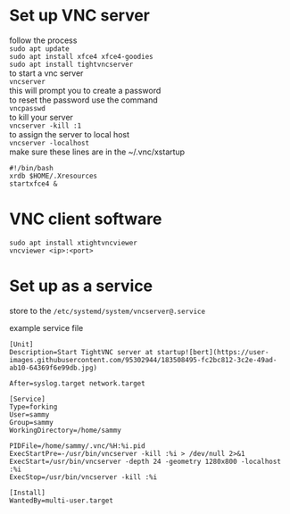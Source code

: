 # Set up VNC server

follow the process</br>
`sudo apt update`</br>
`sudo apt install xfce4 xfce4-goodies`</br>
`sudo apt install tightvncserver`</br>
to start a vnc server</br>
`vncserver`</br>
this will prompt you to create a password</br>
to reset the password use the command</br>
`vncpasswd`</br>
to kill your server</br>
`vncserver -kill :1`</br>
to assign the server to local host</br>
`vncserver -localhost`</br>
make sure these lines are in the ~/.vnc/xstartup</br>
```
#!/bin/bash
xrdb $HOME/.Xresources
startxfce4 &
```

# VNC client software

`sudo apt install xtightvncviewer`</br>
`vncviewer <ip>:<port>`</br>

# Set up as a service

store to the `/etc/systemd/system/vncserver@.service`

example service file</br>
```
[Unit]
Description=Start TightVNC server at startup![bert](https://user-images.githubusercontent.com/95302944/183508495-fc2bc812-3c2e-49ad-ab10-64369f6e99db.jpg)

After=syslog.target network.target

[Service]
Type=forking
User=sammy
Group=sammy
WorkingDirectory=/home/sammy

PIDFile=/home/sammy/.vnc/%H:%i.pid
ExecStartPre=-/usr/bin/vncserver -kill :%i > /dev/null 2>&1
ExecStart=/usr/bin/vncserver -depth 24 -geometry 1280x800 -localhost :%i
ExecStop=/usr/bin/vncserver -kill :%i

[Install]
WantedBy=multi-user.target
```
